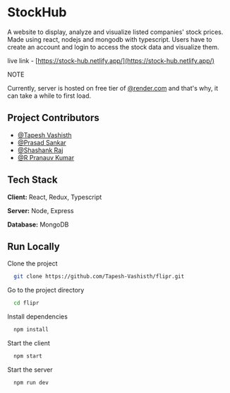 
# StockHub

A website to display, analyze and visualize listed companies' stock prices. Made using react, nodejs and mongodb with typescript.
Users have to create an account and login to access the stock data and visualize them.

live link - [https://stock-hub.netlify.app/](https://stock-hub.netlify.app/)

NOTE

Currently, server is hosted on free tier of [@render.com](https://render.com/) and that's why, it can take a while to first load.
## Project Contributors

- [@Tapesh Vashisth](https://github.com/Tapesh-Vashisth)
- [@Prasad Sankar](https://github.com/Prasad-178)
- [@Shashank Raj](https://github.com/sosenkkk)
- [@R Pranauv Kumar](https://github.com/Pranauv-Kumar1803)

## Tech Stack

**Client:** React, Redux, Typescript

**Server:** Node, Express

**Database:** MongoDB


## Run Locally

Clone the project

```bash
  git clone https://github.com/Tapesh-Vashisth/flipr.git
```

Go to the project directory

```bash
  cd flipr
```

Install dependencies

```bash
  npm install
```

Start the client

```bash
  npm start
```

Start the server

```bash
  npm run dev
```
